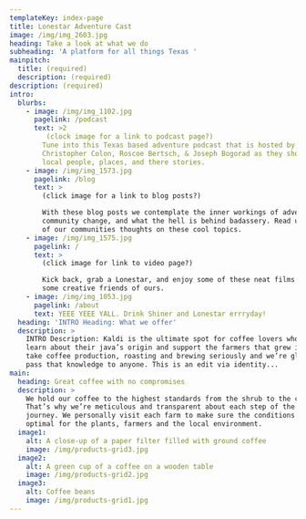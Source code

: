 ```yaml
---
templateKey: index-page
title: Lonestar Adventure Cast
image: /img/img_2603.jpg
heading: Take a look at what we do
subheading: 'A platform for all things Texas '
mainpitch:
  title: (required)
  description: (required)
description: (required)
intro:
  blurbs:
    - image: /img/img_1102.jpg
      pagelink: /podcast
      text: >2
         (clock image for a link to podcast page?)
        Tune into this Texas based adventure podcast that is hosted by
        Christopher Colon, Roscoe Bertsch, & Joseph Bogorad as they showcase
        local people, places, and there stories.
    - image: /img/img_1573.jpg
      pagelink: /blog
      text: >
        (click image for a link to blog posts?)

        With these blog posts we contemplate the inner workings of adventure,
        community change, and what the hell is behind badassery. Read up on some
        of our communities thoughts on these cool topics.
    - image: /img/img_1575.jpg
      pagelink: /
      text: >
        (click image for link to video page?)

        Kick back, grab a Lonestar, and enjoy some of these neat films made by
        some creative friends of ours.
    - image: /img/img_1053.jpg
      pagelink: /about
      text: YEEE YEEE YALL. Drink Shiner and Lonestar errryday!
  heading: 'INTRO Heading: What we offer'
  description: >
    INTRO Description: Kaldi is the ultimate spot for coffee lovers who want to
    learn about their java’s origin and support the farmers that grew it. We
    take coffee production, roasting and brewing seriously and we’re glad to
    pass that knowledge to anyone. This is an edit via identity...
main:
  heading: Great coffee with no compromises
  description: >
    We hold our coffee to the highest standards from the shrub to the cup.
    That’s why we’re meticulous and transparent about each step of the coffee’s
    journey. We personally visit each farm to make sure the conditions are
    optimal for the plants, farmers and the local environment.
  image1:
    alt: A close-up of a paper filter filled with ground coffee
    image: /img/products-grid3.jpg
  image2:
    alt: A green cup of a coffee on a wooden table
    image: /img/products-grid2.jpg
  image3:
    alt: Coffee beans
    image: /img/products-grid1.jpg
---
```


